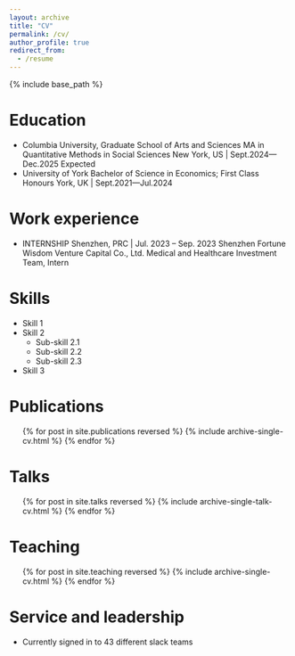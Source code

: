 ```yaml
---
layout: archive
title: "CV"
permalink: /cv/
author_profile: true
redirect_from:
  - /resume
---
```


{% include base_path %}

Education
======
* Columbia University, Graduate School of Arts and Sciences MA in Quantitative Methods in Social Sciences
New York, US | Sept.2024—Dec.2025 Expected
* University of York Bachelor of Science in Economics; First Class Honours
York, UK | Sept.2021—Jul.2024

Work experience
======
* INTERNSHIP  Shenzhen, PRC | Jul. 2023 – Sep. 2023
Shenzhen Fortune Wisdom Venture Capital Co., Ltd.
Medical and Healthcare Investment Team, Intern
  
Skills
======
* Skill 1
* Skill 2
  * Sub-skill 2.1
  * Sub-skill 2.2
  * Sub-skill 2.3
* Skill 3

Publications
======
  <ul>{% for post in site.publications reversed %}
    {% include archive-single-cv.html %}
  {% endfor %}</ul>
  
Talks
======
  <ul>{% for post in site.talks reversed %}
    {% include archive-single-talk-cv.html  %}
  {% endfor %}</ul>
  
Teaching
======
  <ul>{% for post in site.teaching reversed %}
    {% include archive-single-cv.html %}
  {% endfor %}</ul>
  
Service and leadership
======
* Currently signed in to 43 different slack teams
